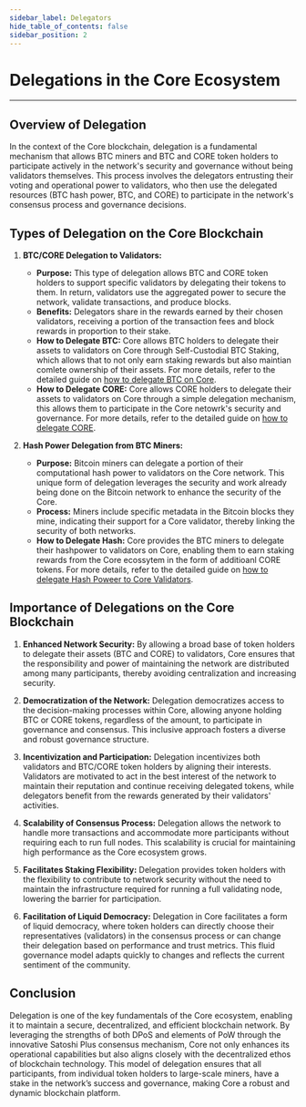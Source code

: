 ```yaml
---
sidebar_label: Delegators
hide_table_of_contents: false
sidebar_position: 2
---
```


# Delegations in the Core Ecosystem
---

## Overview of Delegation
In the context of the Core blockchain, delegation is a fundamental mechanism that allows BTC miners and BTC and CORE token holders to participate actively in the network's security and governance without being validators themselves. This process involves the delegators entrusting their voting and operational power to validators, who then use the delegated resources (BTC hash power, BTC, and CORE) to participate in the network's consensus process and governance decisions.

## Types of Delegation on the Core Blockchain

1. **BTC/CORE Delegation to Validators:**

    * **Purpose:** This type of delegation allows BTC and CORE token holders to support specific validators by delegating their tokens to them. In return, validators use the aggregated power to secure the network, validate transactions, and produce blocks.
    * **Benefits:** Delegators share in the rewards earned by their chosen validators, receiving a portion of the transaction fees and block rewards in proportion to their stake.
    * **How to Delegate BTC:** Core allows BTC holders to delegate their assets to validators on Core through Self-Custodial BTC Staking, which allows that to not only earn staking rewards but also maintian comlete ownership of their assets. For more details, refer to the detailed guide on [how to delegate BTC on Core](../Learn/products/btc-staking/stake-btc-guide.md).
    * **How to Delegate CORE:** Core allows CORE holders to delegate their assets to validators on Core through a simple delegation mechanism, this allows them to participate in the Core netowrk's security and governance. For more details, refer to the detailed guide on [how to delegate CORE](./delegating-core.md).

2. **Hash Power Delegation from BTC Miners:**

    * **Purpose:** Bitcoin miners can delegate a portion of their computational hash power to validators on the Core network. This unique form of delegation leverages the security and work already being done on the Bitcoin network to enhance the security of the Core.
    * **Process:** Miners include specific metadata in the Bitcoin blocks they mine, indicating their support for a Core validator, thereby linking the security of both networks.
    * **How to Delegate Hash:** Core provides the BTC miners to delegate their hashpower to validators on Core, enabling them to earn staking rewards from the Core ecossytem in the form of additioanl CORE tokens. For more details, refer to the detailed guide on [how to delegate Hash Poweer to Core Validators](./delegating-hash.md).

## Importance of Delegations on the Core Blockchain

1. **Enhanced Network Security:** By allowing a broad base of token holders to delegate their assets (BTC and CORE) to validators, Core ensures that the responsibility and power of maintaining the network are distributed among many participants, thereby avoiding centralization and increasing security.

2. **Democratization of the Network:** Delegation democratizes access to the decision-making processes within Core, allowing anyone holding BTC or CORE tokens, regardless of the amount, to participate in governance and consensus. This inclusive approach fosters a diverse and robust governance structure.

3. **Incentivization and Participation:** Delegation incentivizes both validators and BTC/CORE token holders by aligning their interests. Validators are motivated to act in the best interest of the network to maintain their reputation and continue receiving delegated tokens, while delegators benefit from the rewards generated by their validators' activities.

4. **Scalability of Consensus Process:** Delegation allows the network to handle more transactions and accommodate more participants without requiring each to run full nodes. This scalability is crucial for maintaining high performance as the Core ecosystem grows.

5. **Facilitates Staking Flexibility:** Delegation provides token holders with the flexibility to contribute to network security without the need to maintain the infrastructure required for running a full validating node, lowering the barrier for participation.

6. **Facilitation of Liquid Democracy:** Delegation in Core facilitates a form of liquid democracy, where token holders can directly choose their representatives (validators) in the consensus process or can change their delegation based on performance and trust metrics. This fluid governance model adapts quickly to changes and reflects the current sentiment of the community.


## Conclusion
Delegation is one of the key fundamentals of the Core ecosystem, enabling it to maintain a secure, decentralized, and efficient blockchain network. By leveraging the strengths of both DPoS and elements of PoW through the innovative Satoshi Plus consensus mechanism, Core not only enhances its operational capabilities but also aligns closely with the decentralized ethos of blockchain technology. This model of delegation ensures that all participants, from individual token holders to large-scale miners, have a stake in the network’s success and governance, making Core a robust and dynamic blockchain platform.